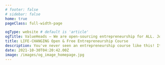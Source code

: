 ```yaml
---
# footer: false
# sidebar: false
home: true
pageClass: full-width-page

ogType: website # default is 'article'
ogTitle: ValueHeads – We are open-sourcing entrepreneurship for ALL. Join us!
title: LIFE-CHANGING Open & Free Entrepreneurship Course
description: You've never seen an entrepreneurship course like this! It's your manual to finding a great business idea that WILL make you money.
date: 2021-10-30T04:20:42.00Z
image: /images/og_image_homepage.jpg
---
```


<LandingHero />

<LandingBenefits />

<LandingTrust />

<Cta01 />

<LandingSuperpowers />

<LandingTeam />

<LandingJumboMsg />

<LandingLearningOutcomes />

<LandingValue />

<LandingValueJourney />

<LandingFeatures />

<Cta02 />

<Footer />
